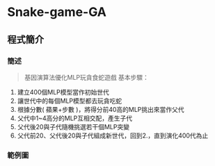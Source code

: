 # Snake-game-GA
## 程式簡介
### 簡述
> 基因演算法優化MLP玩貪食蛇遊戲
基本步驟：
1. 建立400個MLP模型當作初始世代
2. 讓世代中的每個MLP模型都去玩貪吃蛇
3. 根據分數( 蘋果+步數 )，將得分前40高的MLP挑出來當作父代
4. 父代中1~4高分的MLP互相交配，產生子代
5. 父代後20與子代隨機挑選若干個MLP突變
6. 父代前20、父代後20與子代組成新世代，回到2.，直到演化400代為止

### 範例圖
